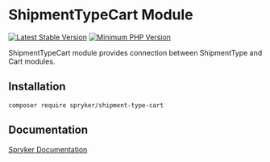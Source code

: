 # ShipmentTypeCart Module
[![Latest Stable Version](https://poser.pugx.org/spryker/shipment-type-cart/v/stable.svg)](https://packagist.org/packages/spryker/shipment-type-cart)
[![Minimum PHP Version](https://img.shields.io/badge/php-%3E%3D%208.1-8892BF.svg)](https://php.net/)

ShipmentTypeCart module provides connection between ShipmentType and Cart modules.

## Installation

```
composer require spryker/shipment-type-cart
```

## Documentation

[Spryker Documentation](https://docs.spryker.com)
